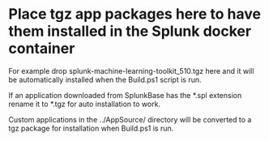 # Place tgz app packages here to have them installed in the Splunk docker container

For example drop splunk-machine-learning-toolkit_510.tgz here and it will be automatically installed when the Build.ps1 script is run.

If an application downloaded from SplunkBase has the *.spl extension rename it to *.tgz for auto installation to work.

Custom applications in the ../AppSource/ directory will be converted to a tgz package for installation when Build.ps1 is run.